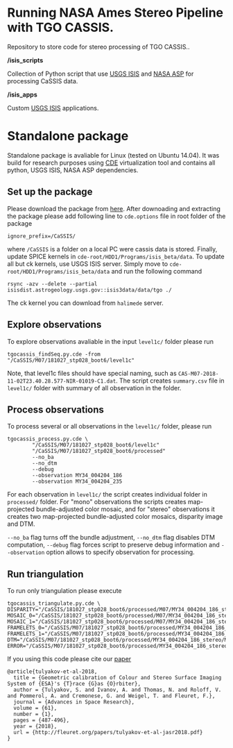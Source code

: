 # Running NASA Ames Stereo Pipeline with TGO CASSIS. 
Repository to store code for stereo processing of TGO CASSIS..
  
**/isis_scripts** 

Collection of Python script that use [USGS ISIS](https://isis.astrogeology.usgs.gov/) and [NASA ASP](https://ti.arc.nasa.gov/tech/asr/groups/intelligent-robotics/ngt/stereo/) for processing CaSSIS data.

**/isis_apps** 

Custom [USGS ISIS](https://isis.astrogeology.usgs.gov/) applications. 

# Standalone package
Standalone package is avaliable for Linux (tested on Ubuntu 14.04). It was build for research purposes using 
[CDE](http://www.pgbovine.net/cde.html) virtualization tool and contains all python, USGS ISIS, NASA ASP dependencies.

## Set up the package

Please download the package from [here](https://drive.google.com/drive/folders/1uMEPxc36iQqh5z38x0iiWrUFj2jYIJfa?usp=sharing). After downoading and extracting the package please add following line to `cde.options` file in root folder of the package
```
ignore_prefix=/CaSSIS/
```   
where `/CaSSIS` is a folder on a local PC were cassis data is stored.
Finally, update SPICE kernels in `cde-root/HDD1/Programs/isis_beta/data`. To update all but ck kernels, use USGS ISIS
server. Simply move to `cde-root/HDD1/Programs/isis_beta/data` and run the following command
```
rsync -azv --delete --partial isisdist.astrogeology.usgs.gov::isis3data/data/tgo ./
```
The ck kernel you can download from `halimede` server.

## Explore observations
To explore observations avaliable in the input `level1c/` folder please run
```
tgocassis_findSeq.py.cde -from "/CaSSIS/M07/181027_stp028_boot6/level1c"
```
Note, that level1c files should have special naming, such as `CAS-M07-2018-11-02T23.40.28.577-NIR-01019-C1.dat`.
The script creates `summary.csv` file in `level1c/` folder with summary of all observation in the folder.

## Process observations
To process several or all observations in the `level1c/` folder, please run
```
tgocassis_process.py.cde \
        "/CaSSIS/M07/181027_stp028_boot6/level1c"
        "/CaSSIS/M07/181027_stp028_boot6/processed"
        --no_ba
        --no_dtm
        --debug
        --observation MY34_004204_186
        --observation MY34_004204_235
```
For each observation in `level1c/` the script creates individual folder in `processed/` folder. For "mono" observations the scripts creates map-projected bundle-adjusted color mosaic, and for "stereo" observations it creates two map-projected bundle-adjusted color mosaics, disparity image and DTM.

`--no_ba` flag turns off the bundle adjustment, `--no_dtm` flag disables DTM computation, `--debug` flag forces script to preserve debug information and `--observation` option allows to specify observation for processing.  

## Run triangulation
To run only triangulation please execute 
```
tgocassis_triangulate.py.cde \
DISPARITY="/CaSSIS/181027_stp028_boot6/processed/M07/MY34_004204_186_stereo/MY34_004204_186_disparity.tif"\
MOSAIC_0="/CaSSIS/181027_stp028_boot6/processed/M07/MY34_004204_186_stereo/MY34_004204_186_first_stereo_PAN_MOS.cub"\
MOSAIC_1="/CaSSIS/181027_stp028_boot6/processed/M07/MY34_004204_186_stereo/MY34_004204_186_second_stereo_PAN_MOS.cub"\
FRAMELETS_0="/CaSSIS/M07/181027_stp028_boot6/processed/MY34_004204_186_stereo/MY34_004204_186_first_stereo_PAN_MAP"\
FRAMELETS_1="/CaSSIS/M07/181027_stp028_boot6/processed/MY34_004204_186_stereo/MY34_004204_186_second_stereo_PAN_MAP"\
DTM="/CaSSIS/M07/181027_stp028_boot6/processed/MY34_004204_186_stereo/MY34_004204_186_dtm.cub"\
ERROR="/CaSSIS/M07/181027_stp028_boot6/processed/MY34_004204_186_stereo/MY34_004204_186_error.cub"
```

If you using this code please cite our [paper](http://fleuret.org/papers/tulyakov-et-al-jasr2018.pdf)
```
@article{tulyakov-et-al-2018,
  title = {Geometric calibration of Colour and Stereo Surface Imaging System of {ESA}'s {T}race {G}as {O}rbiter},
  author = {Tulyakov, S. and Ivanov, A. and Thomas, N. and Roloff, V. and Pommerol, A. and Cremonese, G. and Weigel, T. and Fleuret, F.},
  journal = {Advances in Space Research},
  volume = {61},
  number = {1},
  pages = {487-496},
  year = {2018},
  url = {http://fleuret.org/papers/tulyakov-et-al-jasr2018.pdf}
}
```
